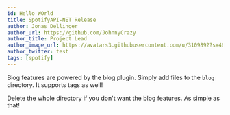 ```yaml
---
id: Hello WOrld
title: SpotifyAPI-NET Release
author: Jonas Dellinger
author_url: https://github.com/JohnnyCrazy
author_title: Project Lead
author_image_url: https://avatars3.githubusercontent.com/u/3109892?s=460&u=830b4a8b016a7c85377cc05a7b9923abdd62346e&v=4
author_twitter: test
tags: [spotify]
---
```


Blog features are powered by the blog plugin. Simply add files to the `blog` directory. It supports tags as well!

Delete the whole directory if you don't want the blog features. As simple as that!
